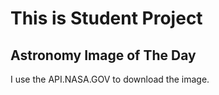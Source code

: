 # This is Student Project
## Astronomy Image of The Day
I use the API.NASA.GOV to download the image.
